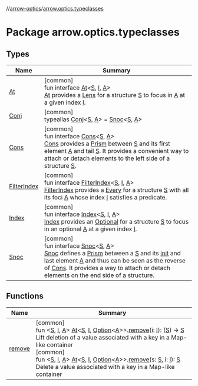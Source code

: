 //[arrow-optics](../../index.md)/[arrow.optics.typeclasses](index.md)

# Package arrow.optics.typeclasses

## Types

| Name | Summary |
|---|---|
| [At](-at/index.md) | [common]<br>fun interface [At](-at/index.md)&lt;[S](-at/index.md), [I](-at/index.md), [A](-at/index.md)&gt;<br>[At](-at/index.md) provides a [Lens](../arrow.optics/index.md#-141055921%2FClasslikes%2F-617900156) for a structure [S](-at/index.md) to focus in [A](-at/index.md) at a given index [I](-at/index.md). |
| [Conj](index.md#1066020643%2FClasslikes%2F-617900156) | [common]<br>typealias [Conj](index.md#1066020643%2FClasslikes%2F-617900156)&lt;[S](index.md#1066020643%2FClasslikes%2F-617900156), [A](index.md#1066020643%2FClasslikes%2F-617900156)&gt; = [Snoc](-snoc/index.md)&lt;[S](index.md#1066020643%2FClasslikes%2F-617900156), [A](index.md#1066020643%2FClasslikes%2F-617900156)&gt; |
| [Cons](-cons/index.md) | [common]<br>fun interface [Cons](-cons/index.md)&lt;[S](-cons/index.md), [A](-cons/index.md)&gt;<br>[Cons](-cons/index.md) provides a [Prism](../arrow.optics/index.md#1394331700%2FClasslikes%2F-617900156) between [S](-cons/index.md) and its first element [A](-cons/index.md) and tail [S](-cons/index.md). It provides a convenient way to attach or detach elements to the left side of a structure [S](-cons/index.md). |
| [FilterIndex](-filter-index/index.md) | [common]<br>fun interface [FilterIndex](-filter-index/index.md)&lt;[S](-filter-index/index.md), [I](-filter-index/index.md), [A](-filter-index/index.md)&gt;<br>[FilterIndex](-filter-index/index.md) provides a [Every](../arrow.optics/index.md#176863642%2FClasslikes%2F-617900156) for a structure [S](-filter-index/index.md) with all its foci [A](-filter-index/index.md) whose index [I](-filter-index/index.md) satisfies a predicate. |
| [Index](-index/index.md) | [common]<br>fun interface [Index](-index/index.md)&lt;[S](-index/index.md), [I](-index/index.md), [A](-index/index.md)&gt;<br>[Index](-index/index.md) provides an [Optional](../arrow.optics/index.md#-1955528147%2FClasslikes%2F-617900156) for a structure [S](-index/index.md) to focus in an optional [A](-index/index.md) at a given index [I](-index/index.md). |
| [Snoc](-snoc/index.md) | [common]<br>fun interface [Snoc](-snoc/index.md)&lt;[S](-snoc/index.md), [A](-snoc/index.md)&gt;<br>[Snoc](-snoc/index.md) defines a [Prism](../arrow.optics/index.md#1394331700%2FClasslikes%2F-617900156) between a [S](-snoc/index.md) and its [init](-snoc/index.md) and last element [A](-snoc/index.md) and thus can be seen as the reverse of [Cons](-cons/index.md). It provides a way to attach or detach elements on the end side of a structure. |

## Functions

| Name | Summary |
|---|---|
| [remove](remove.md) | [common]<br>fun &lt;[S](remove.md), [I](remove.md), [A](remove.md)&gt; [At](-at/index.md)&lt;[S](remove.md), [I](remove.md), [Option](../../../arrow-core/arrow-core/arrow.core/-option/index.md)&lt;[A](remove.md)&gt;&gt;.[remove](remove.md)(i: [I](remove.md)): ([S](remove.md)) -&gt; [S](remove.md)<br>Lift deletion of a value associated with a key in a Map-like container<br>[common]<br>fun &lt;[S](remove.md), [I](remove.md), [A](remove.md)&gt; [At](-at/index.md)&lt;[S](remove.md), [I](remove.md), [Option](../../../arrow-core/arrow-core/arrow.core/-option/index.md)&lt;[A](remove.md)&gt;&gt;.[remove](remove.md)(s: [S](remove.md), i: [I](remove.md)): [S](remove.md)<br>Delete a value associated with a key in a Map-like container |
